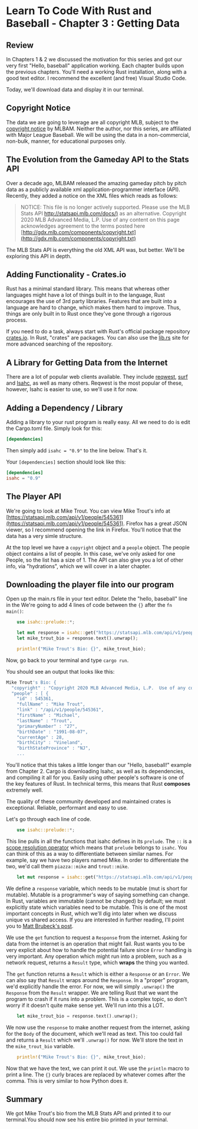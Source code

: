 # Learn To Code With Rust and Baseball - Chapter 3 : Getting Data

## Review

In Chapters 1 & 2 we discussed the motivation for this series and got our very first "Hello, baseball" application working. Each chapter builds upon the previous chapters. You'll need a working Rust installation, along with a good text editor. I recommend the excellent (and free) Visual Studio Code.

Today, we'll download data and display it in our terminal.

## Copyright Notice

The data we are going to leverage are all copyright MLB, subject to the [copyright notice](http://gdx.mlb.com/components/copyright.txt) by MLBAM. Neither the author, nor this series, are affiliated with Major League Baseball. We will be using the data in a non-commercial, non-bulk, manner, for educational purposes only.

## The Evolution from the Gameday API to the Stats API

Over a decade ago, MLBAM released the amazing gameday pitch by pitch data as a publicly available xml application-programmer interface (API). Recently, they added a notice on the XML files which reads as follows:

>NOTICE: This file is no longer actively supported. Please use the MLB Stats API [http://statsapi.mlb.com/docs/)](http://statsapi.mlb.com/docs/) as an alternative.  Copyright 2020 MLB Advanced Media, L.P.  Use of any content on this page acknowledges agreement to the terms posted here [http://gdx.mlb.com/components/copyright.txt](http://gdx.mlb.com/components/copyright.txt)

The MLB Stats API is everything the old XML API was, but better. We'll be exploring this API in depth.

## Adding Functionality - Crates.io

Rust has a minimal standard library. This means that whereas other languages might have a lot of things built in to the language, Rust encourages the use of 3rd party libraries. Features that are built into a language are hard to change, which makes them hard to improve. Thus, things are only built in to Rust once they've gone through a rigorous process.

If you need to do a task, always start with Rust's official package repository [crates.io](https://crates.io). In Rust, "crates" are packages. You can also use the [lib.rs](https://lib.rs) site for more advanced searching of the repository.

## A Library for Getting Data from the Internet

There are a lot of popular web clients available. They include [reqwest](https://crates.io/crates/reqwest), [surf](https://crates.io/crates/surf) and [Isahc](https://crates.io/crates/isahc), as well as many others. Reqwest is the most popular of these, however, Isahc is easier to use, so we'll use it for now.

## Adding a Dependency / Library

Adding a library to your rust program is really easy. All we need to do is edit the Cargo.toml file. Simply look for this:

```toml
[dependencies]
```

Then simply add `isahc = "0.9"` to the line below.
That's it.

Your `[dependencies]` section should look like this:

```toml
[dependencies]
isahc = "0.9"
```

## The Player API

We're going to look at Mike Trout. You can view Mike Trout's info at [https://statsapi.mlb.com/api/v1/people/545361](https://statsapi.mlb.com/api/v1/people/545361). Firefox has a great JSON viewer, so I recommend opening the link in Firefox. You'll notice that the data has a very simle structure.

At the top level we have a ```copyright``` object and a ```people``` object. The people object contains a list of people. In this case, we've only asked for one People, so the list has a size of 1. The API can also give you a lot of other info, via "hydrations", which we will cover in a later chapter.

## Downloading the player file into our program

Open up the main.rs file in your text editor. Delete the "hello, baseball" line in the  We're going to add 4 lines of code between the ```{}``` after the  ```fn main()```:

```rust
    use isahc::prelude::*;

    let mut response = isahc::get("https://statsapi.mlb.com/api/v1/people/545361").unwrap();
    let mike_trout_bio = response.text().unwrap();

    println!("Mike Trout's Bio: {}", mike_trout_bio);
```

Now, go back to your terminal and type ```cargo run```.

You should see an output that looks like this:

```bash
Mike Trout's Bio: {
  "copyright" : "Copyright 2020 MLB Advanced Media, L.P.  Use of any content on this page acknowledges agreement to the terms posted here http://gdx.mlb.com/components/copyright.txt",
  "people" : [ {
    "id" : 545361,
    "fullName" : "Mike Trout",
    "link" : "/api/v1/people/545361",
    "firstName" : "Michael",
    "lastName" : "Trout",
    "primaryNumber" : "27",
    "birthDate" : "1991-08-07",
    "currentAge" : 28,
    "birthCity" : "Vineland",
    "birthStateProvince" : "NJ",
    ...
```

You'll notice that this takes a little longer than our "Hello, baseball!" example from Chapter 2. Cargo is downloading Isahc, as well as its dependencies, and compiling it all for you. Easily using other people's software is one of the key features of Rust. In technical terms, this means that Rust **composes** extremely well.

The quality of these community developed and maintained crates is exceptional. Reliable, performant and easy to use.

Let's go through each line of code.

```rust
    use isahc::prelude::*;
```

This line pulls in all the functions that isahc defines in its `prelude`. The `::` is a [scope resolution operator](https://en.wikipedia.org/wiki/Scope_resolution_operator) which means that `prelude` belongs to `isahc`. You can think of this as a way to differentiate between similar names. For example, say we have two players named Mike. In order to differentiate the two, we'd call them `piazza::mike` and `trout::mike`.

```rust
    let mut response = isahc::get("https://statsapi.mlb.com/api/v1/people/545361").unwrap();
```

We define a `response` variable, which needs to be mutable (mut is short for mutable). Mutable is a programmer's way of saying something can change. In Rust, variables are immutable (cannot be changed) by default; we must explicitly state which variables need to be mutable. This is one of the most important concepts in Rust, which we'll dig into later when we discuss unique vs shared access. If you are interested in further reading, I'll point you to [Matt Brubeck's post](https://limpet.net/mbrubeck/2019/02/07/rust-a-unique-perspective.html).

We use the `get` function to request a `Response` from the internet. Asking for data from the internet is an operation that might fail. Rust wants you to be very explicit about how to handle the potential failure since `Error` handling is very important. Any operation which might run into a problem, such as a network request, returns a `Result` type, which **wraps** the thing you wanted.

The `get` function returns a `Result` which is either a `Response` or an `Error`. We can also say that `Result` wraps around the `Response`. In a "proper" program, we'd explicitly handle the error. For now, we will simply `.unwrap()` the `Response` from the `Result` wrapper. We are telling Rust that we want the program to crash if it runs into a problem. This is a complex topic, so don't worry if it doesn't quite make sense yet. We'll run into this a LOT.

```rust
    let mike_trout_bio = response.text().unwrap();
```

We now use the ```response``` to make another request from the internet, asking for the ```Body``` of the document, which we'll read as text. This too could fail and returns a ```Result``` which we'll ```.unwrap()``` for now. We'll store the text in the ```mike_trout_bio``` variable.

```rust
    println!("Mike Trout's Bio: {}", mike_trout_bio);
```

Now that we have the text, we can print it out. We use the ```println``` macro to print a line. The ```{}``` curly braces are replaced by whatever comes after the comma. This is very similar to how Python does it.

## Summary

We got Mike Trout's bio from the MLB Stats API and printed it to our terminal.You should now see his entire bio printed in your terminal.
